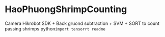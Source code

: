 # HaoPhuongShrimpCounting
Camera Hikrobot SDK + Back gruond subtraction + SVM  + SORT to count passing shrimps
python``
import tensorrt
readme
``

